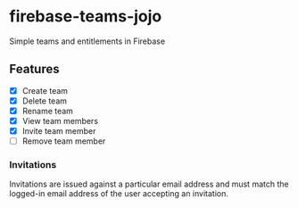 # firebase-teams-jojo
Simple teams and entitlements in Firebase

## Features

- [x] Create team
- [x] Delete team
- [x] Rename team
- [x] View team members
- [x] Invite team member
- [ ] Remove team member

### Invitations

Invitations are issued against a particular email address and must match the logged-in email address of the user accepting an invitation.
